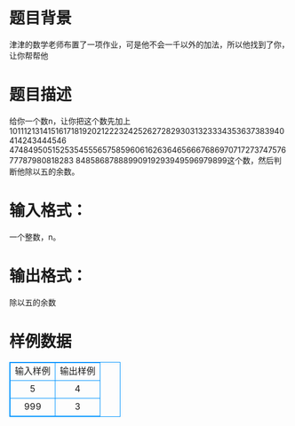 # 题目背景
津津的数学老师布置了一项作业，可是他不会一千以外的加法，所以他找到了你，让你帮帮他

# 题目描述
给你一个数n，让你把这个数先加上10111213141516171819202122232425262728293031323334353637383940414243444546
47484950515253545556575859606162636465666768697071727374757677787980818283
84858687888990919293949596979899这个数，然后判断他除以五的余数。

# 输入格式：
一个整数，n。

# 输出格式：
除以五的余数

# 样例数据
<style>
        table,table tr th, table tr td { border:1px solid #0094ff; }
        table { width: 200px; min-height: 25px; line-height: 25px; text-align: center; border-collapse: collapse;}   
    </style>
<table>
	<tr>
		<td>输入样例</td>
		<td>输出样例</td>
	</tr>
<tr><td>5</td><td>4</td></tr><tr><td>999</td><td>3</td></tr></table>
